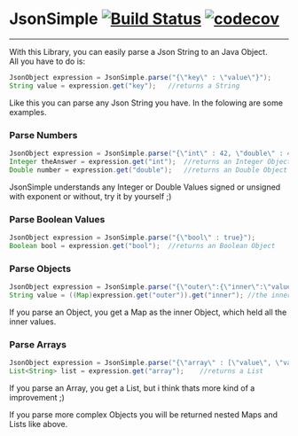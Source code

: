 # JsonSimple [![Build Status](https://travis-ci.org/Flip42/JsonSimple.svg?branch=master)](https://travis-ci.org/Flip42/JsonSimple) [![codecov](https://codecov.io/gh/Flip42/JsonSimple/branch/master/graph/badge.svg)](https://codecov.io/gh/Flip42/JsonSimple)



------

With this Library, you can easily parse a Json String to an Java Object.<br /> 
All you have to do is:

```java
JsonObject expression = JsonSimple.parse("{\"key\" : \"value\"}");
String value = expression.get("key");	//returns a String
```

Like this you can parse any Json String you have. In the folowing are some examples.

### Parse Numbers

```java
JsonObject expression = JsonSimple.parse("{\"int\" : 42, \"double\" : 4e-2}");
Integer theAnswer = expression.get("int");	//returns an Integer Object
Double number = expression.get("double");	//returns an Double Object
```

JsonSimple understands any Integer or Double Values signed or unsigned with exponent or without, try it by yourself ;)

### Parse Boolean Values

```java
JsonObject expression = JsonSimple.parse("{\"bool\" : true}");
Boolean bool = expression.get("bool");	//returns an Boolean Object
```

### Parse Objects

```java
JsonObject expression = JsonSimple.parse("{\"outer\":{\"inner\":\"value\"}}");
String value = ((Map)expression.get("outer")).get("inner");	//the inner Object works the same
```

If you parse an Object, you get a Map as the inner Object, which held all the inner values.

### Parse Arrays

```java
JsonObject expression = JsonSimple.parse("{\"array\" : [\"value\", \"value2\" ] }");
List<String> list = expression.get("array");	//returns a List
```

If you parse an Array, you get a List, but i think thats more kind of a improvement ;)<br />

If you parse more complex Objects you will be returned nested Maps and Lists like above.

